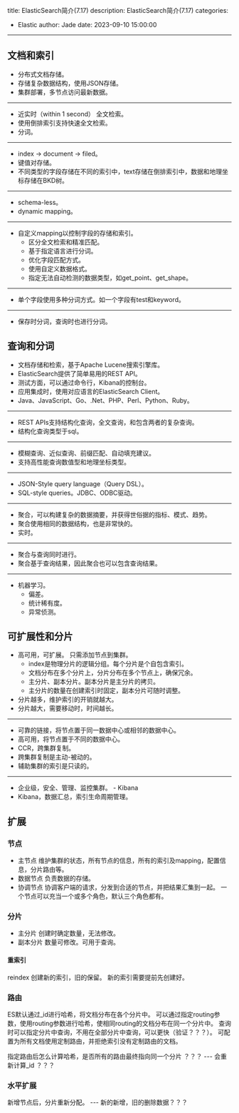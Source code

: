 title: ElasticSearch简介(7.17)
description: ElasticSearch简介(7.17)
categories:
  - Elastic
author: Jade
date: 2023-09-10 15:00:00
---


## 文档和索引
- 分布式文档存储。
- 存储复杂数据结构，使用JSON存储。
- 集群部署，多节点访问最新数据。
---
- 近实时（within 1 second） 全文检索。
- 使用倒排索引支持快速全文检索。
- 分词。
---
- index -> document -> filed。
- 键值对存储。
- 不同类型的字段存储在不同的索引中，text存储在倒排索引中，数据和地理坐标存储在BKD树。
---
- schema-less。
- dynamic mapping。
---
- 自定义mapping以控制字段的存储和索引。
    - 区分全文检索和精准匹配。
    - 基于指定语言进行分词。
    - 优化字段匹配方式。
    - 使用自定义数据格式。
    - 指定无法自动检测的数据类型，如get_point、get_shape。
---
- 单个字段使用多种分词方式。如一个字段有test和keyword。
---
- 保存时分词，查询时也进行分词。

## 查询和分词
- 文档存储和检索，基于Apache Lucene搜索引擎库。
- ElasticSearch提供了简单易用的REST API。
- 测试方面，可以通过命令行，Kibana的控制台。
- 应用集成时，使用对应语言的ElasticSearch Client。
- Java、JavaScript、Go、.Net、PHP、Perl、Python、Ruby。
---
- REST APIs支持结构化查询，全文查询，和包含两者的复杂查询。
- 结构化查询类型于sql。
---
- 模糊查询、近似查询、前缀匹配、自动填充建议。
- 支持高性能查询数值型和地理坐标类型。
---
- JSON-Style query language（Query DSL）。
- SQL-style queries。JDBC、ODBC驱动。
---
- 聚合，可以构建复杂的数据摘要，并获得世俗据的指标、模式、趋势。
- 聚合使用相同的数据结构，也是非常快的。
- 实时。
---
- 聚合与查询同时进行。
- 聚合基于查询结果，因此聚合也可以包含查询结果。
---
- 机器学习。
    - 偏差。
    - 统计稀有度。
    - 异常侦测。

## 可扩展性和分片
- 高可用，可扩展。 只需添加节点到集群。
    - index是物理分片的逻辑分组。每个分片是个自包含索引。
    - 文档分布在多个分片上，分片分布在多个节点上，确保冗余。
    - 主分片、副本分片。副本分片是主分片的拷贝。
    - 主分片的数量在创建索引时固定，副本分片可随时调整。
- 分片越多，维护索引的开销就越大。
- 分片越大，需要移动时，时间越长。
---
- 可靠的链接，将节点置于同一数据中心或相邻的数据中心。
- 高可用，将节点置于不同的数据中心。
- CCR，跨集群复制。
- 跨集群复制是主动-被动的。
- 辅助集群的索引是只读的。
--- 
- 企业级，安全、管理、监控集群。 - Kibana
- Kibana，数据汇总，索引生命周期管理。

## 扩展
### 节点
- 主节点 维护集群的状态，所有节点的信息，所有的索引及mapping，配置信息，分片路由等。
- 数据节点 负责数据的存储。
- 协调节点 协调客户端的请求，分发到合适的节点，并把结果汇集到一起。
一个节点可以充当一个或多个角色，默认三个角色都有。

### 分片
- 主分片 创建时确定数量，无法修改。
- 副本分片 数量可修改。可用于查询。

#### 重索引
reindex
创建新的索引，旧的保留。
新的索引需要提前先创建好。

### 路由
ES默认通过_id进行哈希，将文档分布在各个分片中。
可以通过指定routing参数，使用routing参数进行哈希，使相同routing的文档分布在同一个分片中。
查询时可以指定分片中查询，不用在全部分片中查询，可以更快（验证？？？）。
可配置为所有文档使用定制路由，并拒绝索引没有定制路由的文档。

指定路由后怎么计算哈希，是否所有的路由最终指向同一个分片 ？？？
  --- 会重新计算_id ？？？

### 水平扩展
新增节点后，分片重新分配。 --- 新的新增，旧的删除数据？？？